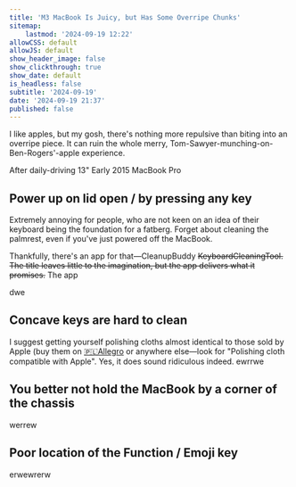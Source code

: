 ```yaml
---
title: 'M3 MacBook Is Juicy, but Has Some Overripe Chunks'
sitemap:
    lastmod: '2024-09-19 12:22'
allowCSS: default
allowJS: default
show_header_image: false
show_clickthrough: true
show_date: default
is_headless: false
subtitle: '2024-09-19'
date: '2024-09-19 21:37'
published: false
---
```


I like apples, but my gosh, there's nothing more repulsive than biting into an overripe piece. It can ruin the whole merry, Tom-Sawyer-munching-on-Ben-Rogers'-apple experience.

After daily-driving 13" Early 2015 MacBook Pro 

## Power up on lid open / by pressing any key
Extremely annoying for people, who are not keen on an idea of their keyboard being the foundation for a fatberg. Forget about cleaning the palmrest, even if you've just powered off the MacBook.

Thankfully, there's an app for that—CleanupBuddy ~~KeyboardCleaningTool. The title leaves little to the imagination, but the app delivers what it promises.~~ The app 

dwe

## Concave keys are hard to clean

I suggest getting yourself polishing cloths almost identical to those sold by Apple (buy them on [🇵🇱Allegro](https://allegro.pl/oferta/nano-sciereczka-z-mikrofibry-szmatka-do-ekranow-dotykowych-urzadzen-apple-12480527623?utm_medium=afiliacja&utm_source=ctr_2&utm_campaign=1e285398-5bc7-46aa-bdad-e4e54c03caeb&utm_content=1137aca3c0d4#) or anywhere else—look for "Polishing cloth compatible with Apple". Yes, it does sound ridiculous indeed.
ewrrwe

## You better not hold the MacBook by a corner of the chassis
werrew

## Poor location of the Function / Emoji key
erwewrerw